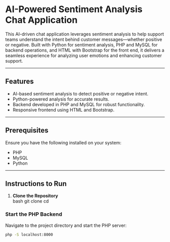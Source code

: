 # AI-Powered Sentiment Analysis Chat Application  

This AI-driven chat application leverages sentiment analysis to help support teams understand the intent behind customer messages—whether positive or negative. Built with Python for sentiment analysis, PHP and MySQL for backend operations, and HTML with Bootstrap for the front end, it delivers a seamless experience for analyzing user emotions and enhancing customer support.

---

## Features  
- AI-based sentiment analysis to detect positive or negative intent.  
- Python-powered analysis for accurate results.  
- Backend developed in PHP and MySQL for robust functionality.  
- Responsive frontend using HTML and Bootstrap.  

---

## Prerequisites  
Ensure you have the following installed on your system:  
- PHP  
- MySQL  
- Python  

---

## Instructions to Run  

1. **Clone the Repository**  
bash   git clone <repository-url>
cd <repository-folder>



### Start the PHP Backend  
Navigate to the project directory and start the PHP server:  

```bash
php -S localhost:8000
